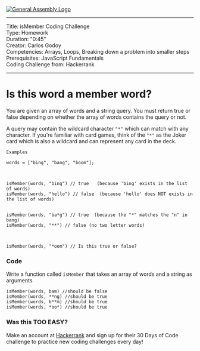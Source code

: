 [![General Assembly Logo](https://camo.githubusercontent.com/1a91b05b8f4d44b5bbfb83abac2b0996d8e26c92/687474703a2f2f692e696d6775722e636f6d2f6b6538555354712e706e67)](https://generalassemb.ly/education/web-development-immersive)


---
Title: isMember Coding Challenge <br>
Type: Homework <br>
Duration: "0:45"<br>
Creator: Carlos Godoy <br>
Competencies: Arrays, Loops, Breaking down a problem into smaller steps<br>
Prerequisites: JavaScript Fundamentals<br>
Coding Challenge from: Hackerrank

---


# Is this word a member word?

You are given an array of words and a string query. You must return true or false depending on whether the array of words contains the query or not.

A query may contain the wildcard character `"*"` which can match with any character. If you're familiar with card games, think of the `"*"` as the Joker card which is also a wildcard and can represent any card in the deck.

```
Examples

words = ["bing", "bang", "boom"];

 

isMember(words, "bing") // true   (because 'bing' exists in the list of words)
isMember(words, "hello") // false  (because 'hello' does NOT exists in the list of words)


isMember(words, "ba*g") // true  (because the "*" matches the "n" in bang)
isMember(words, "**") // false (no two letter words)

 

isMember(words, "*oom") // Is this true or false?
```


### Code

Write a function called `isMember` that takes an array of words and a string as arguments

```
isMember(words, bam) //should be false
isMember(words, **ng) //should be true
isMember(words, b**m) //should be true
isMember(words, *oo*) //should be true
```


### Was this TOO EASY?
Make an account at <a href="https://hackerrank.com">Hackerrank</a> and sign up for their 30 Days of Code challenge to practice new coding challenges every day!



